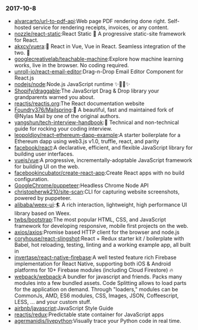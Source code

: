 ### 2017-10-8 
* [alvarcarto/url-to-pdf-api](https://github.com//alvarcarto/url-to-pdf-api):Web page PDF rendering done right. Self-hosted service for rendering receipts, invoices, or any content. 
* [nozzle/react-static](https://github.com//nozzle/react-static):React Static 🚀 A progressive static-site framework for React. 
* [akxcv/vuera](https://github.com//akxcv/vuera):👀 React in Vue, Vue in React. Seamless integration of the two. 👯 
* [googlecreativelab/teachable-machine](https://github.com//googlecreativelab/teachable-machine):Explore how machine learning works, live in the browser. No coding required. 
* [unroll-io/react-email-editor](https://github.com//unroll-io/react-email-editor):Drag-n-Drop Email Editor Component for React.js 
* [nodejs/node](https://github.com//nodejs/node):Node.js JavaScript runtime ✨🐢🚀✨ 
* [Shopify/draggable](https://github.com//Shopify/draggable):The JavaScript Drag & Drop library your grandparents warned you about. 
* [reactjs/reactjs.org](https://github.com//reactjs/reactjs.org):The React documentation website 
* [Foundry376/Mailspring](https://github.com//Foundry376/Mailspring):💌 A beautiful, fast and maintained fork of @Nylas Mail by one of the original authors. 
* [yangshun/tech-interview-handbook](https://github.com//yangshun/tech-interview-handbook):💯 Technical and non-technical guide for rocking your coding interview. 
* [leopoldjoy/react-ethereum-dapp-example](https://github.com//leopoldjoy/react-ethereum-dapp-example):A starter boilerplate for a Ethereum dapp using web3.js v1.0, truffle, react, and parity 
* [facebook/react](https://github.com//facebook/react):A declarative, efficient, and flexible JavaScript library for building user interfaces. 
* [vuejs/vue](https://github.com//vuejs/vue):A progressive, incrementally-adoptable JavaScript framework for building UI on the web. 
* [facebookincubator/create-react-app](https://github.com//facebookincubator/create-react-app):Create React apps with no build configuration. 
* [GoogleChrome/puppeteer](https://github.com//GoogleChrome/puppeteer):Headless Chrome Node API 
* [christopherwk210/site-scan](https://github.com//christopherwk210/site-scan):CLI for capturing website screenshots, powered by puppeteer. 
* [alibaba/weex-ui](https://github.com//alibaba/weex-ui):🏄 A rich interaction, lightweight, high performance UI library based on Weex. 
* [twbs/bootstrap](https://github.com//twbs/bootstrap):The most popular HTML, CSS, and JavaScript framework for developing responsive, mobile first projects on the web. 
* [axios/axios](https://github.com//axios/axios):Promise based HTTP client for the browser and node.js 
* [coryhouse/react-slingshot](https://github.com//coryhouse/react-slingshot):React + Redux starter kit / boilerplate with Babel, hot reloading, testing, linting and a working example app, all built in 
* [invertase/react-native-firebase](https://github.com//invertase/react-native-firebase):A well tested feature rich Firebase implementation for React Native, supporting both iOS & Android platforms for 10+ Firebase modules (including Cloud Firestore) 🔥 
* [webpack/webpack](https://github.com//webpack/webpack):A bundler for javascript and friends. Packs many modules into a few bundled assets. Code Splitting allows to load parts for the application on demand. Through "loaders," modules can be CommonJs, AMD, ES6 modules, CSS, Images, JSON, Coffeescript, LESS, ... and your custom stuff. 
* [airbnb/javascript](https://github.com//airbnb/javascript):JavaScript Style Guide 
* [reactjs/redux](https://github.com//reactjs/redux):Predictable state container for JavaScript apps 
* [agermanidis/livepython](https://github.com//agermanidis/livepython):Visually trace your Python code in real time. 
